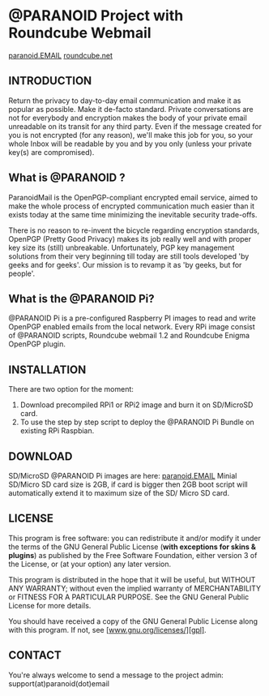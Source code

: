 @PARANOID Project with Roundcube Webmail 
=================
[paranoid.EMAIL](http://paranoid.email)
[roundcube.net](http://roundcube.net)

INTRODUCTION
------------
Return the privacy to day-to-day email communication and make it as popular as possible. Make it de-facto standard. Private conversations are not for everybody and encryption makes the body of your private email unreadable on its transit for any third party. Even if the message created for you is not encrypted (for any reason), we'll make this job for you, so your whole Inbox will be readable by you and by you only (unless your private key(s) are compromised).

What is @PARANOID ?
------------
ParanoidMail is the OpenPGP-compliant encrypted email service, aimed to make the whole process of encrypted communication much easier than it exists today at the same time minimizing the inevitable security trade-offs.

There is no reason to re-invent the bicycle regarding encryption standards, OpenPGP (Pretty Good Privacy) makes its job really well and with proper key size its (still) unbreakable. Unfortunately, PGP key management solutions from their very beginning till today are still tools developed 'by geeks and for geeks'. Our mission is to revamp it as 'by geeks, but for people'.

What is the @PARANOID Pi?
------------
@PARANOID Pi is a pre-configured Raspberry PI images to read and write OpenPGP enabled emails from the local network. Every RPi image consist of @PARANOID scripts, Roundcube webmail 1.2 and Roundcube Enigma OpenPGP plugin. 

INSTALLATION
------------
There are two option for the moment:
1. Download precompiled RPi1 or RPi2 image and burn it on SD/MicroSD card.
2. To use the step by step script to deploy the @PARANOID Pi Bundle on existing RPi Raspbian. 

DOWNLOAD 
------------
SD/MicroSD @PARANOID Pi images are here: [paranoid.EMAIL](http://paranoid.email/paranoidpi)
Minial SD/Micro SD card size is 2GB, if card is bigger then 2GB boot script will automatically extend it to maximum size of the SD/ Micro SD card.

LICENSE
-------
This program is free software: you can redistribute it and/or modify
it under the terms of the GNU General Public License (**with exceptions
for skins & plugins**) as published by the Free Software Foundation,
either version 3 of the License, or (at your option) any later version.

This program is distributed in the hope that it will be useful,
but WITHOUT ANY WARRANTY; without even the implied warranty of
MERCHANTABILITY or FITNESS FOR A PARTICULAR PURPOSE. See the
GNU General Public License for more details.

You should have received a copy of the GNU General Public License
along with this program. If not, see [www.gnu.org/licenses/][gpl].

CONTACT
-------

You're always welcome to send a message to the project admin:
support(at)paranoid(dot)email


[pear]:         http://pear.php.net
[iloha]:        http://sourceforge.net/projects/ilohamail/
[tinymce]:      http://www.tinymce.com/
[googiespell]:  http://orangoo.com/labs/GoogieSpell/
[washtml]:      http://www.ubixis.com/washtml/
[kmgerich]:     http://kmgerich.com/
[gpl]:          http://www.gnu.org/licenses/
[license]:      http://roundcube.net/license
[contrib]:      http://roundcube.net/contribute
[support]:      http://roundcube.net/support
[tracreport]:   http://trac.roundcube.net/wiki/Howto_ReportIssues

